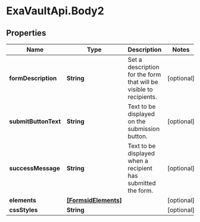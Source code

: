 # ExaVaultApi.Body2

## Properties
Name | Type | Description | Notes
------------ | ------------- | ------------- | -------------
**formDescription** | **String** | Set a description for the form that will be visible to recipients.  | [optional] 
**submitButtonText** | **String** | Text to be displayed on the submission button. | [optional] 
**successMessage** | **String** | Text to be displayed when a recipient has submitted the form.  | [optional] 
**elements** | [**[FormsidElements]**](FormsidElements.md) |  | [optional] 
**cssStyles** | **String** |  | [optional] 
